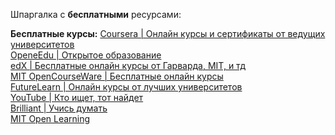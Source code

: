 Шпаргалка с **бесплатными** ресурсами:

**Бесплатные курсы:**
[Coursera | Онлайн курсы и сертификаты от ведущих университетов](http://coursera.org/)  
[OpeneEdu | Открытое образование](https://openedu.ru/course/#query=Python)  
[edX | Бесплатные онлайн курсы от Гарварда, MIT, и тд](https://edx.org/)  
[MIT OpenCourseWare | Бесплатные онлайн курсы](https://ocw.mit.edu/)  
[FutureLearn | Онлайн курсы от лучших университетов](https://futurelearn.com/)  
[YouTube | Кто ищет, тот найдет](https://youtube.com/)  
[Brilliant | Учись думать](https://brilliant.org/)  
[MIT Open Learning](https://openlearning.mit.edu/)  


